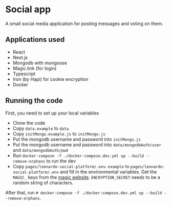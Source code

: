 # Social app
A small social media application for posting messages and voting on them.

## Applications used
- React
- Next.js
- Mongodb with mongoose
- Magic.link (for login)
- Typescript
- Iron (by Hapi) for cookie encryption
- Docker

## Running the code
First, you need to set up your local variables

- Clone the code
- Copy `data.example` to `data`
- Copy `initMongo.example.js` to `initMongo.js`
- Put the mongodb username and password into `initMongo.js`
- Put the mongodb username and password into `data/mongodbAuth/user` and `data/mongodbAuth/pwd` 
- Run `docker-compose -f ./docker-compose.dev.yml up --build --remove-orphans` to run the dev
- Copy `pages/leonardo-social-platform/.env.example` to `pages/leonardo-social-platform/.env` and fill in the environmental variables. Get the `MAGIC_` keys from the [magic website](https://magic.link/). `ENCRYPTION_SECRET` needs to be a random string of characters.

After that, run `# docker-compose -f ./docker-compose.dev.yml up --build --remove-orphans`.
